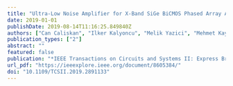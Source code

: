 ```yaml
---
title: "Ultra-Low Noise Amplifier for X-Band SiGe BiCMOS Phased Array Applications"
date: 2019-01-01
publishDate: 2019-08-14T11:16:25.849840Z
authors: ["Can Caliskan", "Ilker Kalyoncu", "Melik Yazici", "Mehmet Kaynak", "Yasar Gurbuz"]
publication_types: ["2"]
abstract: ""
featured: false
publication: "*IEEE Transactions on Circuits and Systems II: Express Briefs*"
url_pdf: "https://ieeexplore.ieee.org/document/8605384/"
doi: "10.1109/TCSII.2019.2891133"
---
```


